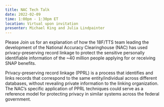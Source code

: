 ```yaml
---
title: NAC Tech Talk
date: 2022-02-09
time: 1:00pm - 1:30pm ET
location: Virtual upon invitation
presenter: Michael King and Julia Lindpainter
---
```

Please Join us for an explanation of how the 18F/TTS team leading the development of the National Accuracy Clearinghouse (NAC) has used privacy-preserving record linkage to protect the sensitive personally identifiable information of the ~40 million people applying for or receiving SNAP benefits.

Privacy-preserving record linkage (PPRL) is a process that identifies and links records that correspond to the same entity/individual across different databases, without revealing private information to the linking organization. The NAC’s specific application of PPRL techniques could serve as a reference model for protecting privacy in similar systems across the federal government.
